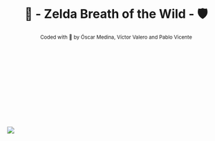 <div align="center" style="padding-bottom: 200px;">

# 🏹 - Zelda Breath of the Wild - 🛡️  

[//]: # "repo main details  -------------------------------------------------------------------------------------------"

<sub>
Coded with 💚​ by Óscar Medina, Víctor Valero and Pablo Vicente
</sub>

</div>

<img src="https://static.wikia.nocookie.net/zelda/images/d/d7/Zelda_Breath_of_the_Wild_BotW_Logo.png/revision/latest?cb=20170523125012&path-prefix=es">
